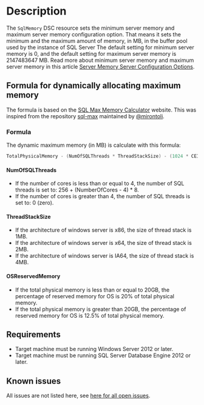 # Description

The `SqlMemory` DSC resource sets the minimum server memory and
maximum server memory configuration option. That means it sets the minimum
and the maximum amount of memory, in MB, in the buffer pool used by the
instance of SQL Server The default setting for minimum server memory is 0,
and the default setting for maximum server memory is 2147483647 MB. Read
more about minimum server memory and maximum server memory in this article
[Server Memory Server Configuration Options](https://msdn.microsoft.com/en-us/library/ms178067.aspx).

## Formula for dynamically allocating maximum memory

The formula is based on the [SQL Max Memory Calculator](http://sqlmax.chuvash.eu/)
website. This was inspired from the repository [sql-max](https://github.com/mirontoli/sql-max)
maintained by [@mirontoli](https://github.com/mirontoli).

### Formula

The dynamic maximum memory (in MB) is calculate with this formula:

```powershell
TotalPhysicalMemory - (NumOfSQLThreads * ThreadStackSize) - (1024 * CEILING(NumOfCores / 4)) - OSReservedMemory
```

#### NumOfSQLThreads

* If the number of cores is less than or equal to 4, the number of SQL threads
  is set to: 256 + (NumberOfCores - 4) \* 8.
* If the number of cores is greater than 4, the number of SQL threads is set
  to: 0 (zero).

#### ThreadStackSize

* If the architecture of windows server is x86, the size of thread stack is 1MB.
* If the architecture of windows server is x64, the size of thread stack is 2MB.
* If the architecture of windows server is IA64, the size of thread stack is 4MB.

#### OSReservedMemory

* If the total physical memory is less than or equal to 20GB, the percentage of
  reserved memory for OS is 20% of total physical memory.
* If the total physical memory is greater than 20GB, the percentage of reserved
  memory for OS is 12.5% of total physical memory.

## Requirements

* Target machine must be running Windows Server 2012 or later.
* Target machine must be running SQL Server Database Engine 2012 or later.

## Known issues

All issues are not listed here, see [here for all open issues](https://github.com/dsccommunity/SqlServerDsc/issues?q=is%3Aissue+is%3Aopen+in%3Atitle+SqlMemory).
